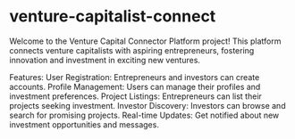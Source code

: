 # venture-capitalist-connect
Welcome to the Venture Capital Connector Platform project!
This platform connects venture capitalists with aspiring entrepreneurs, fostering innovation and investment in exciting new ventures.

Features:
User Registration: Entrepreneurs and investors can create accounts.
Profile Management: Users can manage their profiles and investment preferences.
Project Listings: Entrepreneurs can list their projects seeking investment.
Investor Discovery: Investors can browse and search for promising projects.
Real-time Updates: Get notified about new investment opportunities and messages.
